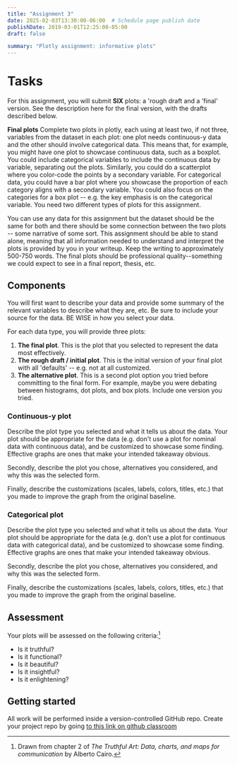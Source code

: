 ```yaml
---
title: "Assignment 3"
date: 2025-02-03T13:30:00-06:00  # Schedule page publish date
publishDate: 2019-03-01T12:25:00-05:00
draft: false

summary: "Plotly assignment: informative plots"
---
```


# Tasks

For this assignment, you will submit **SIX** plots: a 'rough draft and a 'final' version. See the description here for the final version, with the drafts described below.

**Final plots** Complete two plots in plotly, each using at least two, if not three, variables from the dataset in each plot: one plot needs continuous-y data and the other should involve categorical data. This means that, for example, you might have one plot to showcase continuous data, such as a boxplot. You could include categorical variables to include the continuous data by variable, separating out the plots. Similarly, you could do a scatterplot where you color-code the points by a secondary variable. For categorical data, you could have a bar plot where you showcase the proportion of each category aligns with a secondary variable. You could also focus on the categories for a box plot -- e.g. the key emphasis is on the categorical variable. You need two different types of plots for this assignment.

You can use any data for this assignment but the dataset should be the same for both and there should be some connection between the two plots -- some narrative of some sort. This assignment should be able to stand alone, meaning that all information needed to understand and interpret the plots is provided by you in your writeup. Keep the writing to approximately 500-750 words. The final plots should be professional quality--something we could expect to see in a final report, thesis, etc.

## Components

You will first want to describe your data and provide some summary of the relevant variables to describe what they are, etc. Be sure to include your source for the data. BE WISE in how you select your data.

For each data type, you will provide three plots:
1. **The final plot**. This is the plot that you selected to represent the data most effectively.
2. **The rough draft / initial plot**. This is the initial version of your final plot with all 'defaults' -- e.g. not at all customized.
3. **The alternative plot**. This is a second plot option you tried before committing to the final form. For example, maybe you were debating between histograms, dot plots, and box plots. Include one version you tried.

### Continuous-y plot

Describe the plot type you selected and what it tells us about the data. Your plot should be appropriate for the data (e.g. don't use a plot for nominal data with continuous data), and be customized to showcase some finding. Effective graphs are ones that make your intended takeaway obvious.

Secondly, describe the plot you chose, alternatives you considered, and why this was the selected form.

Finally, describe the customizations (scales, labels, colors, titles, etc.) that you made to improve the graph from the original baseline.

### Categorical plot

Describe the plot type you selected and what it tells us about the data. Your plot should be appropriate for the data (e.g. don't use a plot for continuous data with categorical data), and be customized to showcase some finding. Effective graphs are ones that make your intended takeaway obvious.

Secondly, describe the plot you chose, alternatives you considered, and why this was the selected form.

Finally, describe the customizations (scales, labels, colors, titles, etc.) that you made to improve the graph from the original baseline.

## Assessment

Your plots will be assessed on the following criteria:[^1]

-   Is it truthful?
-   Is it functional?
-   Is it beautiful?
-   Is it insightful?
-   Is it enlightening?

## Getting started

All work will be performed inside a version-controlled GitHub repo. Create your project repo by going [to this link on github classroom](https://classroom.github.com/a/NWf40EhJ)

[^1]: Drawn from chapter 2 of *The Truthful Art: Data, charts, and maps for communication* by Alberto Cairo.
